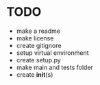 # TODO
 - make a readme
 - make license
 - create gitignore
 - setup virtual environment
 - create setup.py
 - make main and tests folder
 - create __init__(s)
 